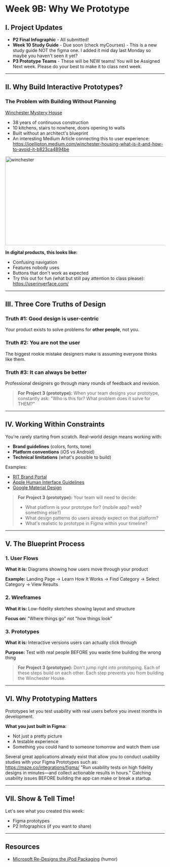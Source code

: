# Week 9B: Why We Prototype

## I. Project Updates
- **P2 Final Infographic** - All submitted! 
- **Week 10 Study Guide** - Due soon (check myCourses) - This is a new study guide NOT the figma one. I added it mid day last Monday so maybe you haven't seen it yet?
- **P3 Prototype Teams** - These will be NEW teams! You will be Assigned Next week. Please do your best to make it to class next week.

---

## II. Why Build Interactive Prototypes?

### The Problem with Building Without Planning

[Winchester Mystery House](https://en.wikipedia.org/wiki/Winchester_Mystery_House)
- 38 years of continuous construction
- 10 kitchens, stairs to nowhere, doors opening to walls
- Built without an architect's blueprint
- An interesting Medium Article connecting this to user experience: https://joellipton.medium.com/winchester-housing-what-is-it-and-how-to-avoid-it-b823ca4894be 
<img width="831" height="281" alt="winchester" src="https://github.com/user-attachments/assets/fb198922-bf40-485a-b762-0701770dab97" />


**In digital products, this looks like:**
- Confusing navigation
- Features nobody uses
- Buttons that don't work as expected
- Try this out for fun (what but still pay attention to class please): https://userinyerface.com/ 

---

## III. Three Core Truths of Design

### Truth #1: Good design is user-centric
Your product exists to solve problems for **other people**, not you.

### Truth #2: You are not the user
The biggest rookie mistake designers make is assuming everyone thinks like them.

### Truth #3: It can always be better
Professional designers go through many rounds of feedback and revision.

> **For Project 3 (prototype):** When your team designs your prototype, constantly ask: "Who is this for? What problem does it solve for THEM?"

---

## IV. Working Within Constraints

You're rarely starting from scratch. Real-world design means working with:
- **Brand guidelines** (colors, fonts, tone)
- **Platform conventions** (iOS vs Android)
- **Technical limitations** (what's possible to build)

Examples:
- [RIT Brand Portal](https://www.rit.edu/brandportal/)
- [Apple Human Interface Guidelines](https://developer.apple.com/design/human-interface-guidelines/)
- [Google Material Design](https://m3.material.io/)

> **For Project 3 (prototype):** Your team will need to decide:
> - What platform is your prototype for? (mobile app? web? something else?)
> - What design patterns do users already expect on that platform?
> - What's realistic to prototype in Figma within your timeline?

---

## V. The Blueprint Process

### 1. User Flows
**What it is:** Diagrams showing how users move through your product

**Example:** Landing Page → Learn How It Works → Find Category → Select Category → View Results

### 2. Wireframes
**What it is:** Low-fidelity sketches showing layout and structure

**Focus on:** "Where things go" not "how things look"

### 3. Prototypes
**What it is:** Interactive versions users can actually click through

**Purpose:** Test with real people BEFORE you waste time building the wrong thing

> **For Project 3 (prototype):** Don't jump right into prototyping. Each of these steps build on each other.  Each step prevents you from building the Winchester House.

---

## VI. Why Prototyping Matters

Prototypes let you test usability with real users before you invest months in development.

**What you just built in Figma:**
- Not just a pretty picture
- A testable experience
- Something you could hand to someone tomorrow and watch them use

Several great applications already exist that allow you to conduct usability studies with your Figma Prototypes such as: https://maze.co/integrations/figma/ "Run usability tests on high fidelity designs in minutes—and collect actionable results in hours." Catching usability issues BEFORE building the app can make or break a startup.

---

## VII. Show & Tell Time!

Let's see what you created this week:
- Figma prototypes
- P2 Infographics (if you want to share)

---

## Resources
- [Microsoft Re-Designs the iPod Packaging](https://www.youtube.com/watch?v=EUXnJraKM3k) (humor)
